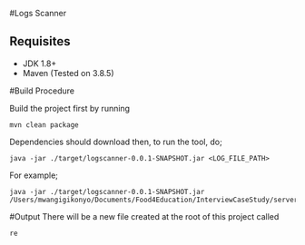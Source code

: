 #Logs Scanner

## Requisites
- JDK 1.8+
- Maven (Tested on 3.8.5)


#Build Procedure

Build the project first by running

	mvn clean package
	
Dependencies should download then, to run the tool, do;

	java -jar ./target/logscanner-0.0.1-SNAPSHOT.jar <LOG_FILE_PATH>

For example;

	java -jar ./target/logscanner-0.0.1-SNAPSHOT.jar /Users/mwangigikonyo/Documents/Food4Education/InterviewCaseStudy/server.log
	

#Output
There will be a new file created at the root of this project called

	re